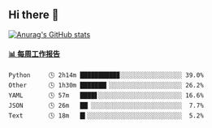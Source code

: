 ## Hi there 👋

[![Anurag's GitHub stats](https://github-readme-stats-orilights.vercel.app/api?username=orilights)](https://github.com/anuraghazra/github-readme-stats)

<!--
**OriLight152/OriLight152** is a ✨ _special_ ✨ repository because its `README.md` (this file) appears on your GitHub profile.

Here are some ideas to get you started:

- 🔭 I’m currently working on ...
- 🌱 I’m currently learning ...
- 👯 I’m looking to collaborate on ...
- 🤔 I’m looking for help with ...
- 💬 Ask me about ...
- 📫 How to reach me: ...
- 😄 Pronouns: ...
- ⚡ Fun fact: ...
-->

<!-- waka-box start -->
#### <a href="https://gist.github.com/92c8d5b388768c10efcba86e82b7c4fb" target="_blank">📊 每周工作报告</a>
```text
Python     🕓 2h14m ██████████▉░░░░░░░░░░░░░░░░░ 39.0%
Other      🕓 1h30m ███████▎░░░░░░░░░░░░░░░░░░░░ 26.2%
YAML       🕓 57m   ████▋░░░░░░░░░░░░░░░░░░░░░░░ 16.6%
JSON       🕓 26m   ██▏░░░░░░░░░░░░░░░░░░░░░░░░░  7.7%
Text       🕓 18m   █▍░░░░░░░░░░░░░░░░░░░░░░░░░░  5.2%
```
<!-- Powered by https://github.com/journey-ad/waka-box-go . -->
<!-- waka-box end -->
